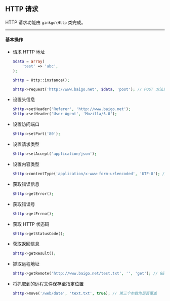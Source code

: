 ## HTTP 请求

HTTP 请求功能由 `ginkgo\Http` 类完成。

----------

#### 基本操作

* 请求 HTTP 地址

    ``` php
    $data = array(
        'test' => 'abc',
    );
    
    $http = Http::instance();

    $http->request('http://www.baigo.net', $data, 'post'); // POST 方法发送数据 $date
    ```

* 设置头信息

    ``` php
    $http->setHeader('Referer', 'http://www.baigo.net');
    $http->setHeader('User-Agent', 'Mozilla/5.0');
    ```

* 设置访问端口

    ``` php
    $http->setPort('80');
    ```

* 设置请求类型

    ``` php
    $http->setAccept('application/json');
    ```

* 设置内容类型

    ``` php
    $http->contentType('application/x-www-form-urlencoded', 'UTF-8'); // 支持设置编码
    ```

* 获取错误信息

    ``` php
    $http->getError();
    ```

* 获取错误号

    ``` php
    $http->getErrno();
    ```

* 获取 HTTP 状态码

    ``` php
    $http->getStatusCode();
    ```

* 获取返回信息

    ``` php
    $http->getResult();
    ```

* 抓取远程地址

    ``` php
    $http->getRemote('http://www.baigo.net/test.txt', '', 'get'); // GET 方法抓取
    ```

* 将抓取到的远程文件保存至指定位置

    ``` php
    $http->move('/web/date', 'text.txt', true); // 第三个参数为是否覆盖
    ```
